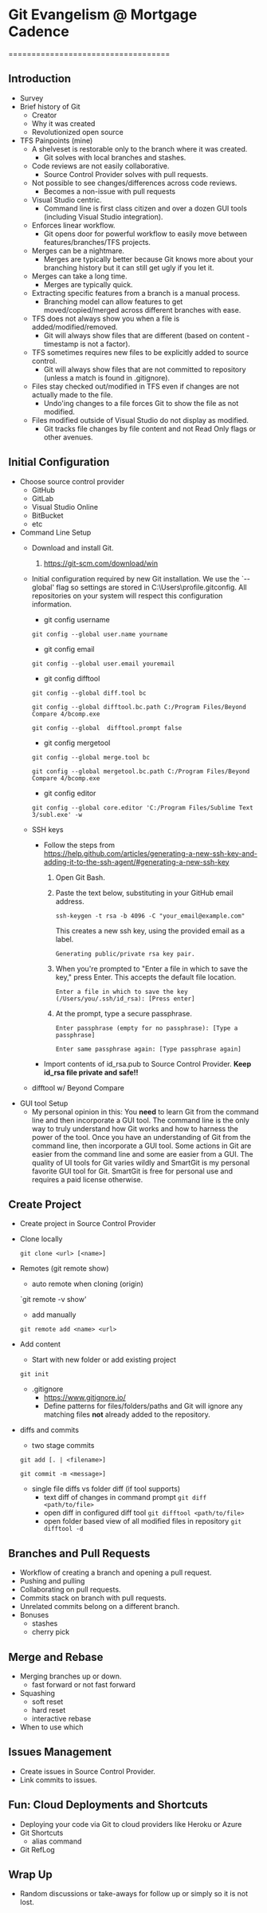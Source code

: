 # Git Evangelism @ Mortgage Cadence
===================================

## Introduction
* Survey
* Brief history of Git
    * Creator
    * Why it was created
    * Revolutionized open source
* TFS Painpoints (mine)
    * A shelveset is restorable only to the branch where it was created.
        * Git solves with local branches and stashes.
    * Code reviews are not easily collaborative.
        * Source Control Provider solves with pull requests.
    * Not possible to see changes/differences across code reviews.
        * Becomes a non-issue with pull requests
    * Visual Studio centric.
        * Command line is first class citizen and over a dozen GUI tools (including Visual Studio integration).
    * Enforces linear workflow.
        * Git opens door for powerful workflow to easily move between features/branches/TFS projects.
    * Merges can be a nightmare.
        * Merges are typically better because Git knows more about your branching history but it can still get ugly if you let it.
    * Merges can take a long time.
        * Merges are typically quick.
    * Extracting specific features from a branch is a manual process.
        * Branching model can allow features to get moved/copied/merged across different branches with ease.
    * TFS does not always show you when a file is added/modified/removed.
        * Git will always show files that are different (based on content - timestamp is not a factor).
    * TFS sometimes requires new files to be explicitly added to source control.
        * Git will always show files that are not committed to repository (unless a match is found in .gitignore).
    * Files stay checked out/modified in TFS even if changes are not actually made to the file.
        * Undo'ing changes to a file forces Git to show the file as not modified.
    * Files modified outside of Visual Studio do not display as modified.
        * Git tracks file changes by file content and not Read Only flags or other avenues.
    
## Initial Configuration
* Choose source control provider
    * GitHub
    * GitLab
    * Visual Studio Online 
    * BitBucket
    * etc
* Command Line Setup
    * Download and install Git.
        1. https://git-scm.com/download/win 
    * Initial configuration required by new Git installation. We use the `--global' flag so settings are stored in C:\Users\profile\.gitconfig. All repositories on your system will respect this configuration information.
        * git config username
        
        `git config --global user.name yourname`
        * git config email
        
        `git config --global user.email youremail`  
        * git config difftool
        
        `git config --global diff.tool bc`
        
        `git config --global difftool.bc.path C:/Program Files/Beyond Compare 4/bcomp.exe`
        
        `git config --global  difftool.prompt false`
        * git config mergetool
        
        `git config --global merge.tool bc`
        
        `git config --global mergetool.bc.path C:/Program Files/Beyond Compare 4/bcomp.exe`
        * git config editor
        
        `git config --global core.editor 'C:/Program Files/Sublime Text 3/subl.exe' -w`
    * SSH keys
        * Follow the steps from https://help.github.com/articles/generating-a-new-ssh-key-and-adding-it-to-the-ssh-agent/#generating-a-new-ssh-key
            1. Open Git Bash.
            2. Paste the text below, substituting in your GitHub email address. 

               `ssh-keygen -t rsa -b 4096 -C "your_email@example.com"`
               
               This creates a new ssh key, using the provided email as a label.

               `Generating public/private rsa key pair.`
            3. When you're prompted to "Enter a file in which to save the key," press Enter. This accepts the default file location.

                `Enter a file in which to save the key (/Users/you/.ssh/id_rsa): [Press enter]`
            4. At the prompt, type a secure passphrase.

                `Enter passphrase (empty for no passphrase): [Type a passphrase]`
                
                `Enter same passphrase again: [Type passphrase again]`
        * Import contents of id_rsa.pub to Source Control Provider. **Keep id_rsa file private and safe!!**
    * difftool w/ Beyond Compare
* GUI tool Setup
    * My personal opinion in this: You **need** to learn Git from the command line and then incorporate a GUI tool. The command line is the only way to truly understand how Git works and how to harness the power of the tool. Once you have an understanding of Git from the command line, then incorporate a GUI tool. Some actions in Git are easier from the command line and some are easier from a GUI. The quality of UI tools for Git varies wildly and SmartGit is my personal favorite GUI tool for Git. SmartGit is free for personal use and requires a paid license otherwise.

## Create Project
* Create project in Source Control Provider
* Clone locally

    `git clone <url> [<name>]`
* Remotes (git remote show)
    * auto remote when cloning (origin)
    
    `git remote -v show'
    * add manually
    
    `git remote add <name> <url>`
* Add content
    * Start with new folder or add existing project
    
    `git init`
    * .gitignore
        * https://www.gitignore.io/
        * Define patterns for files/folders/paths and Git will ignore any matching files **not** already added to the repository.
* diffs and commits
    * two stage commits
    
    `git add [. | <filename>]`
    
    `git commit -m <message>]`
    * single file diffs vs folder diff (if tool supports)
        * text diff of changes in command prompt `git diff <path/to/file>`
        * open diff in configured diff tool `git difftool <path/to/file>`
        * open folder based view of all modified files in repository `git difftool -d`

## Branches and Pull Requests
* Workflow of creating a branch and opening a pull request.
* Pushing and pulling
* Collaborating on pull requests.
* Commits stack on branch with pull requests.
* Unrelated commits belong on a different branch.
* Bonuses
    * stashes
    * cherry pick

## Merge and Rebase
* Merging branches up or down.
    * fast forward or not fast forward 
* Squashing
    * soft reset
    * hard reset
    * interactive rebase
* When to use which

## Issues Management
* Create issues in Source Control Provider.
* Link commits to issues.

## Fun: Cloud Deployments and Shortcuts
* Deploying your code via Git to cloud providers like Heroku or Azure
* Git Shortcuts
    * alias command
* Git RefLog

## Wrap Up
* Random discussions or take-aways for follow up or simply so it is not lost.